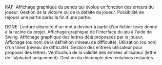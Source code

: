 
RAF:
Affichage graphique du pendu qui évolue en fonction des erreurs du joueur.
Gestion de la victoire ou de la défaite du joueur.
Possibilité de rejouer une partie après la fin d'une partie.


DONE:
Lecture aléatoire d'un mot à deviner à partir d'un fichier texte donné à la racine du projet.
Affichage graphique de l'interface du jeu à l'aide de Swing.
Affichage graphique des lettres déjà proposées par le joueur.
Affichage (ou non) de la définition (niveau de difficulté).
Utilisation (ou non) d'un timer (niveau de difficulté).
Gestion des entrées utilisateur pour proposer des lettres.
Vérification de la validité des entrées utilisateur (lettre de l'alphabet uniquement).
Gestion du décompte des tentatives restantes.

